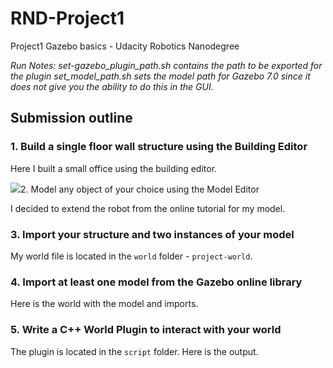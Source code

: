 # RND-Project1
Project1 Gazebo basics - Udacity Robotics Nanodegree

*Run Notes: 
set-gazebo_plugin_path.sh contains the path to be exported for the plugin
set_model_path.sh sets the model path for Gazebo 7.0 since it does not give you the ability to do this in the GUI.*

## Submission outline

### 1. Build a single floor wall structure using the Building Editor
Here I built a small office using the building editor.
<p>
  <img src="/images/building.png> />
</p>


### 2. Model any object of your choice using the Model Editor
I decided to extend the robot from the online tutorial for my model.

### 3. Import your structure and two instances of your model
My world file is located in the `world` folder - `project-world`.


### 4. Import at least one model from the Gazebo online library
Here is the world with the model and imports.

### 5. Write a C++ World Plugin to interact with your world
The plugin is located in the `script` folder. Here is the output.
